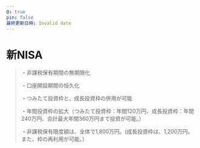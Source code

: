 ```yaml
---
Q: true
pin: false
最終更新日時: Invalid date
---
```

# 新NISA

> ・非課税保有期間の無期限化
> 
> ・口座開設期間の恒久化
> 
> ・つみたて投資枠と、成長投資枠の併用が可能
> 
> ・年間投資枠の拡大（つみたて投資枠：年間120万円、成長投資枠：年間240万円、合計最大年間360万円まで投資が可能。）
> 
> ・非課税保有限度額は、全体で1,800万円。(成長投資枠は、1,200万円。また、枠の再利用が可能。）
